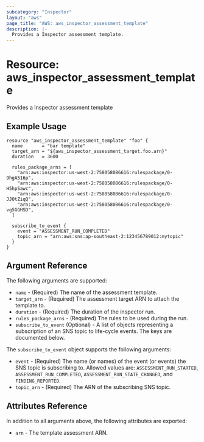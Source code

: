 ```yaml
---
subcategory: "Inspector"
layout: "aws"
page_title: "AWS: aws_inspector_assessment_template"
description: |-
  Provides a Inspector assessment template.
---
```


# Resource: aws_inspector_assessment_template

Provides a Inspector assessment template

## Example Usage

```hcl
resource "aws_inspector_assessment_template" "foo" {
  name       = "bar template"
  target_arn = "${aws_inspector_assessment_target.foo.arn}"
  duration   = 3600

  rules_package_arns = [
    "arn:aws:inspector:us-west-2:758058086616:rulespackage/0-9hgA516p",
    "arn:aws:inspector:us-west-2:758058086616:rulespackage/0-H5hpSawc",
    "arn:aws:inspector:us-west-2:758058086616:rulespackage/0-JJOtZiqQ",
    "arn:aws:inspector:us-west-2:758058086616:rulespackage/0-vg5GGHSD",
  ]

  subscribe_to_event {
    event = "ASSESSMENT_RUN_COMPLETED"
    topic_arn = "arn:aws:sns:ap-southeast-2:123456789012:mytopic"
  }
}
```

## Argument Reference

The following arguments are supported:

* `name` - (Required) The name of the assessment template.
* `target_arn` - (Required) The assessment target ARN to attach the template to.
* `duration` - (Required) The duration of the inspector run.
* `rules_package_arns` - (Required) The rules to be used during the run.
* `subscribe_to_event` (Optional) - A list of objects representing a subscription of an SNS topic to life-cycle events. The keys are documented below.

The `subscribe_to_event` object supports the following arguments:
* `event` - (Required) The name (or names) of the event (or events) the SNS topic is subscribing to. Allowed values are: `ASSESSMENT_RUN_STARTED`, `ASSESSMENT_RUN_COMPLETED`, `ASSESSMENT_RUN_STATE_CHANGED`, and `FINDING_REPORTED`.
* `topic_arn` - (Required) The ARN of the subscribing SNS topic.

## Attributes Reference

In addition to all arguments above, the following attributes are exported:

* `arn` - The template assessment ARN.
